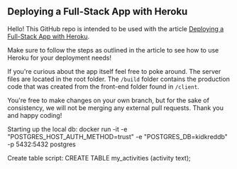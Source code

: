 ## Deploying a Full-Stack App with Heroku
Hello! This GitHub repo is intended to be used with the article [Deploying a Full-Stack App with Heroku](https://www.codecademy.com/articles/deploying-a-back-end-with-heroku).

Make sure to follow the steps as outlined in the article to see how to use Heroku for your deployment needs!

If you're curious about the app itself feel free to poke around. The server files are located in the root folder. The `/build` folder contains the production code that was created from the front-end folder found in `/client`.

You're free to make changes on your own branch, but for the sake of consistency, we will not be merging any external pull requests. Thank you and happy coding!


Starting up the local db: docker run -it -e "POSTGRES_HOST_AUTH_METHOD=trust" -e "POSTGRES_DB=kidkreddb" -p 5432:5432 postgres


Create table script: CREATE TABLE my_activities (activity text);